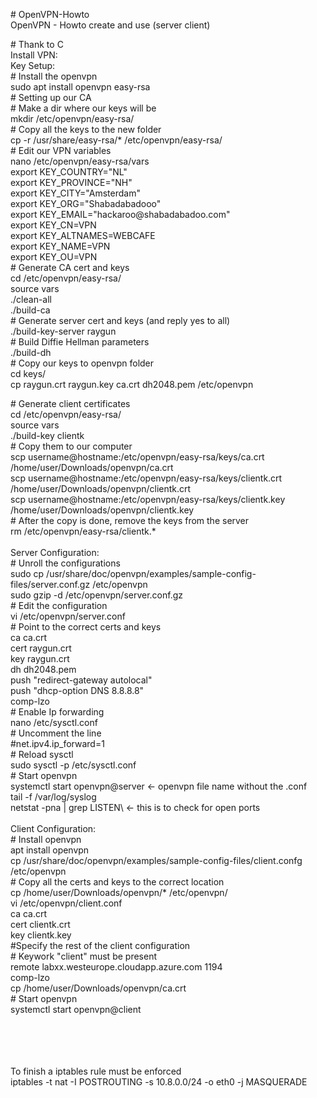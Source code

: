 <p># OpenVPN-Howto<br />OpenVPN - Howto create and use (server client)</p>
<p># Thank to C<br />Install VPN:<br />Key Setup:<br /># Install the openvpn<br />sudo apt install openvpn easy-rsa<br /># Setting up our CA
  <br /># Make a dir where our keys will be
  <br />mkdir /etc/openvpn/easy-rsa/
  <br /># Copy all the keys to the new folder<br />cp -r /usr/share/easy-rsa/* /etc/openvpn/easy-rsa/<br /># Edit our VPN variables<br />nano /etc/openvpn/easy-rsa/vars
  <br />export KEY_COUNTRY="NL"
  <br />export KEY_PROVINCE="NH"
  <br />export KEY_CITY="Amsterdam"
  <br />export KEY_ORG="Shabadabadooo"
  <br />export KEY_EMAIL="hackaroo@shabadabadoo.com"
  <br />export KEY_CN=VPN
  <br />export KEY_ALTNAMES=WEBCAFE
  <br />export KEY_NAME=VPN
  <br />export KEY_OU=VPN
  <br /># Generate CA cert and keys
  <br />cd /etc/openvpn/easy-rsa/
  <br />source vars
  <br />./clean-all
  <br />./build-ca
  <br /># Generate server cert and keys (and reply yes to all)
  <br />./build-key-server raygun
  <br /># Build Diffie Hellman parameters
  <br />./build-dh<br /># Copy our keys to openvpn folder
  <br />cd keys/
  <br />cp raygun.crt raygun.key ca.crt dh2048.pem /etc/openvpn</p>
<p># Generate client certificates
  <br />cd /etc/openvpn/easy-rsa/
  <br />source vars<br />
  ./build-key clientk<br />
  # Copy them to our computer<br />
  scp username@hostname:/etc/openvpn/easy-rsa/keys/ca.crt /home/user/Downloads/openvpn/ca.crt
  <br />scp username@hostname:/etc/openvpn/easy-rsa/keys/clientk.crt /home/user/Downloads/openvpn/clientk.crt
  <br />scp username@hostname:/etc/openvpn/easy-rsa/keys/clientk.key /home/user/Downloads/openvpn/clientk.key
  <br /># After the copy is done, remove the keys from the server
  <br />rm /etc/openvpn/easy-rsa/clientk.*
  <br /><br />Server Configuration:
  <br /># Unroll the configurations
  <br />sudo cp /usr/share/doc/openvpn/examples/sample-config-files/server.conf.gz /etc/openvpn
  <br />sudo gzip -d /etc/openvpn/server.conf.gz
  <br /># Edit the configuration
  <br />vi /etc/openvpn/server.conf
  <br /># Point to the correct certs and keys
  <br />ca ca.crt
  <br />cert raygun.crt
  <br />key raygun.crt
  <br />dh dh2048.pem
  <br />push "redirect-gateway autolocal"
  <br />push "dhcp-option DNS 8.8.8.8"
  <br />comp-lzo
  <br /># Enable Ip forwarding
  <br />nano /etc/sysctl.conf
  <br /># Uncomment the line
  <br />#net.ipv4.ip_forward=1
  <br /># Reload sysctl
  <br />sudo sysctl -p /etc/sysctl.conf
  <br /># Start openvpn<br />systemctl start openvpn@server  <- openvpn file name without the .conf 
  <br />tail -f /var/log/syslog
  <br>netstat -pna | grep LISTEN\   <- this is to check for open ports
  <br><br />Client Configuration:
  <br /># Install openvpn
  <br />apt install openvpn
  <br />cp /usr/share/doc/openvpn/examples/sample-config-files/client.confg /etc/openvpn<br /># Copy all the certs and keys to the correct location
  <br />cp /home/user/Downloads/openvpn/* /etc/openvpn/
  <br />vi /etc/openvpn/client.conf
  <br />ca ca.crt
  <br />cert clientk.crt
  <br />key clientk.key
  <br />#Specify the rest of the client configuration
  <br /># Keywork "client" must be present
  <br />remote labxx.westeurope.cloudapp.azure.com 1194
  <br />comp-lzo
  <br />cp /home/user/Downloads/openvpn/ca.crt
  <br /># Start openvpn<br />systemctl start openvpn@client<br /><br /></p>
  <br>
  <br>
  <br> To finish a iptables rule must be enforced
  <br> iptables -t nat -I POSTROUTING -s 10.8.0.0/24 -o eth0 -j MASQUERADE
  <br>
